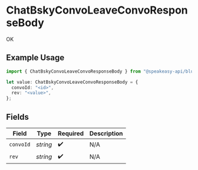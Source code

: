 # ChatBskyConvoLeaveConvoResponseBody

OK

## Example Usage

```typescript
import { ChatBskyConvoLeaveConvoResponseBody } from "@speakeasy-api/bluesky/models/operations";

let value: ChatBskyConvoLeaveConvoResponseBody = {
  convoId: "<id>",
  rev: "<value>",
};
```

## Fields

| Field              | Type               | Required           | Description        |
| ------------------ | ------------------ | ------------------ | ------------------ |
| `convoId`          | *string*           | :heavy_check_mark: | N/A                |
| `rev`              | *string*           | :heavy_check_mark: | N/A                |